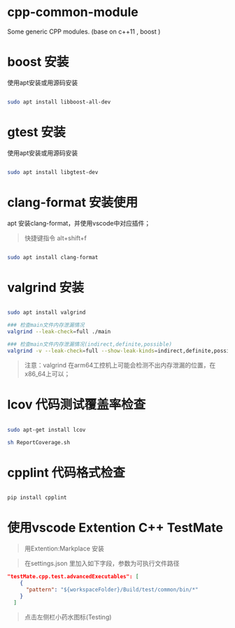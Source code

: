 # cpp-common-module
Some generic CPP modules. (base on c++11 , boost )

# boost 安装

使用apt安装或用源码安装

```bash

sudo apt install libboost-all-dev

```

# gtest 安装

使用apt安装或用源码安装
```bash

sudo apt install libgtest-dev

```

# clang-format 安装使用

apt 安装clang-format，并使用vscode中对应插件；  
>快捷键指令 alt+shift+f

```bash

sudo apt install clang-format

```

# valgrind 安装

```bash

sudo apt install valgrind

### 检查main文件内存泄漏情况
valgrind --leak-check=full ./main

### 检查main文件内存泄漏情况(indirect,definite,possible)
valgrind -v --leak-check=full --show-leak-kinds=indirect,definite,possible ./main

```
> 注意：valgrind 在arm64工控机上可能会检测不出内存泄漏的位置，在x86_64上可以；

# lcov 代码测试覆盖率检查

```bash

sudo apt-get install lcov

sh ReportCoverage.sh

```

# cpplint 代码格式检查

```bash

pip install cpplint

```

# 使用vscode Extention C++ TestMate

>用Extention:Markplace 安装

>在settings.json 里加入如下字段，参数为可执行文件路径

```json
"testMate.cpp.test.advancedExecutables": [
    {
      "pattern": "${workspaceFolder}/Build/test/common/bin/*"
    }
  ]
```

>点击左侧栏小药水图标(Testing)


####

